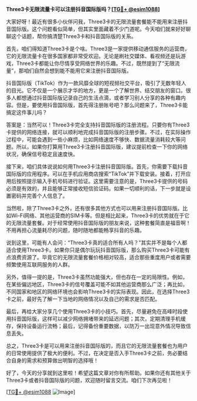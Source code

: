 **Three3卡无限流量卡可以注册抖音国际版吗？[[TG💪+ @esim1088](https://t.me/s/esim1088)]**

大家好呀！最近有很多小伙伴问我，Three3卡的无限流量套餐能不能用来注册抖音国际版。这个问题看似简单，但其实里面藏着不少门道呢。今天咱们就来好好聊聊这个话题，帮你搞清楚Three3卡和抖音国际版的关系。

首先，咱们得知道Three3卡是个啥。Three3是一家提供移动通信服务的运营商，它的无限流量卡在很多国家都非常受欢迎。无论是刷社交媒体、看视频还是玩游戏，Three3卡都能让你尽情享受网络世界的乐趣。不过，既然提到了“无限流量”，那咱们自然会想到能不能用它来注册抖音国际版。

抖音国际版（TikTok）作为一款风靡全球的短视频社交平台，吸引了无数年轻人的目光。它不仅是一个展示才华的地方，更是一个了解世界、结交朋友的窗口。很多人都想通过抖音国际版记录自己的生活点滴，或者学习别人分享的各种有趣内容。但是，要使用抖音国际版，首先得注册账号吧？那么问题来了，Three3卡能搞定这件事儿吗？

答案是：当然可以！Three3卡完全支持抖音国际版的注册流程。只要你有Three3卡提供的网络连接，就可以顺利地完成抖音国际版的注册步骤。不过，在实际操作过程中，可能会遇到一些小麻烦，比如网络速度不够快、数据流量消耗较大等问题。所以，如果你打算用Three3卡注册抖音国际版，建议提前检查一下你的网络状况，确保信号稳定且速度快。

接下来，咱们具体说说如何用Three3卡注册抖音国际版。首先，你需要下载抖音国际版的应用程序。可以在手机应用商店搜索“TikTok”并下载安装。接着，打开应用后按照提示输入手机号码进行验证。这里需要注意的是，Three3卡提供的号码必须是有效的，并且能够正常接收短信验证码。如果一切顺利的话，下一步就是设置密码并完善个人信息了。

当然啦，除了Three3卡之外，还有很多其他方式也可以用来注册抖音国际版。比如Wi-Fi网络、其他运营商的SIM卡等。但是相比起来，Three3卡的优势就在于它的无限流量套餐。对于经常使用抖音国际版的朋友来说，这种套餐简直是福音啊！不用再担心流量耗尽的问题，随时随地都能畅享抖音的乐趣。

说到这里，可能有人会问：“Three3卡真的适合所有人吗？”其实并不是每个人都适合使用Three3卡。如果你只是偶尔玩玩抖音国际版，那么购买Three3卡可能有点浪费资源了。毕竟它的无限流量套餐价格相对较高，适合那些重度用户或者需要频繁使用互联网服务的人群。

另外，值得一提的是，Three3卡虽然功能强大，但也存在一定的局限性。例如，在某些偏远地区，Three3卡的信号覆盖可能不如其他运营商那么广泛；再比如，不同国家和地区的网络环境也会影响Three3卡的实际表现。因此，在选择Three3卡之前，最好先了解一下当地的网络情况以及自己的需求是否匹配。

最后，再给大家分享几个使用Three3卡的小技巧。首先，尽量避免在高峰时段使用抖音国际版，这样可以减少网络拥堵带来的延迟问题；其次，定期清理手机缓存，保持设备运行流畅；最后，记得备份重要数据，以防万一出现意外情况导致信息丢失。

总之，Three3卡是可以用来注册抖音国际版的，而且它的无限流量套餐也为用户的日常使用提供了极大的便利。不过，在决定是否入手Three3卡之前，务必要结合自身的需求和预算做出明智的选择哦！

好了，今天的分享就到这里啦！希望这篇文章对你有所帮助。如果你还有其他关于Three3卡或者抖音国际版的问题，欢迎随时留言交流。咱们下次再见啦！

[[TG💪+ @esim1088](https://t.me/s/esim1088) ![Image](https://i.postimg.cc/4NQfJmqS/Snipaste-2025-05-13-00-14-12.png)]
